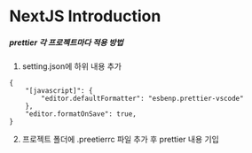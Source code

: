# NextJS Introduction

##### prettier 각 프로젝트마다 적용 방법

1. setting.json에 하위 내용 추가

```
{
    "[javascript]": {
        "editor.defaultFormatter": "esbenp.prettier-vscode"
    },
    "editor.formatOnSave": true,
}
```

2. 프로젝트 폴더에 .preetierrc 파일 추가 후 prettier 내용 기입
